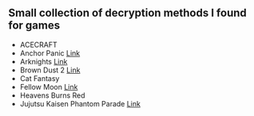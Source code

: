 ## Small collection of decryption methods I found for games

- ACECRAFT
- Anchor Panic [Link](https://github.com/yoncodes/GachaMemes/blob/main/Anchor%20Panic/AP.MD)
- Arknights [Link](https://github.com/yoncodes/GachaMemes/blob/main/Arknights/ARK.MD)
- Brown Dust 2 [Link](https://github.com/yoncodes/GachaMemes/blob/main/Brown%20Dust%202/BD2.MD)
- Cat Fantasy
- Fellow Moon [Link](https://github.com/yoncodes/GachaMemes/blob/main/Fellow%20Moon/FM.md)
- Heavens Burns Red
- Jujutsu Kaisen Phantom Parade [Link](https://github.com/yoncodes/GachaMemes/blob/main/Jujutsu%20Kaisen%20Phantom%20Parade/JJK.MD)
